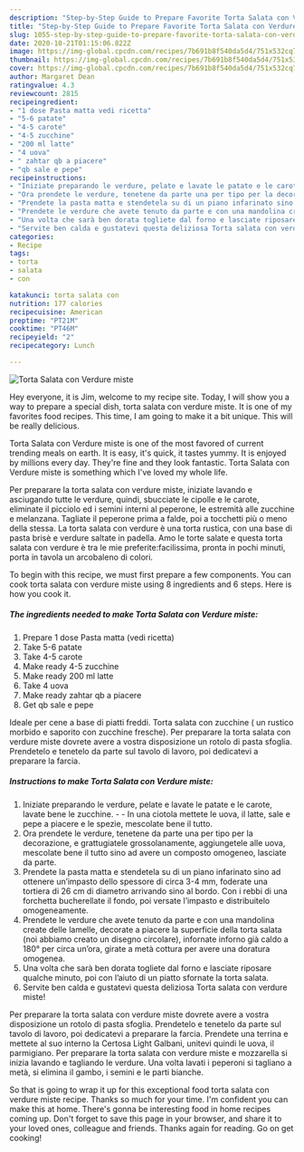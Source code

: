 ```yaml
---
description: "Step-by-Step Guide to Prepare Favorite Torta Salata con Verdure miste"
title: "Step-by-Step Guide to Prepare Favorite Torta Salata con Verdure miste"
slug: 1055-step-by-step-guide-to-prepare-favorite-torta-salata-con-verdure-miste
date: 2020-10-21T01:15:06.822Z
image: https://img-global.cpcdn.com/recipes/7b691b8f540da5d4/751x532cq70/torta-salata-con-verdure-miste-recipe-main-photo.jpg
thumbnail: https://img-global.cpcdn.com/recipes/7b691b8f540da5d4/751x532cq70/torta-salata-con-verdure-miste-recipe-main-photo.jpg
cover: https://img-global.cpcdn.com/recipes/7b691b8f540da5d4/751x532cq70/torta-salata-con-verdure-miste-recipe-main-photo.jpg
author: Margaret Dean
ratingvalue: 4.3
reviewcount: 2815
recipeingredient:
- "1 dose Pasta matta vedi ricetta"
- "5-6 patate"
- "4-5 carote"
- "4-5 zucchine"
- "200 ml latte"
- "4 uova"
- " zahtar qb a piacere"
- "qb sale e pepe"
recipeinstructions:
- "Iniziate preparando le verdure, pelate e lavate le patate e le carote, lavate bene le zucchine.  In una ciotola mettete le uova, il latte, sale e pepe a piacere e le spezie, mescolate bene il tutto."
- "Ora prendete le verdure, tenetene da parte una per tipo per la decorazione, e grattugiatele grossolanamente, aggiungetele alle uova, mescolate bene il tutto sino ad avere un composto omogeneo, lasciate da parte."
- "Prendete la pasta matta e stendetela su di un piano infarinato sino ad ottenere un’impasto dello spessore di circa 3-4 mm, foderate una tortiera di 26 cm di diametro arrivando sino al bordo. Con i rebbi di una forchetta bucherellate il fondo, poi versate l’impasto e distribuitelo omogeneamente."
- "Prendete le verdure che avete tenuto da parte e con una mandolina create delle lamelle, decorate a piacere la superficie della torta salata (noi abbiamo creato un disegno circolare), infornate inforno già caldo a 180° per circa un’ora, girate a metà cottura per avere una doratura omogenea."
- "Una volta che sarà ben dorata togliete dal forno e lasciate riposare qualche minuto, poi con l’aiuto di un piatto sfornate la torta salata."
- "Servite ben calda e gustatevi questa deliziosa Torta salata con verdure miste!"
categories:
- Recipe
tags:
- torta
- salata
- con

katakunci: torta salata con 
nutrition: 177 calories
recipecuisine: American
preptime: "PT21M"
cooktime: "PT46M"
recipeyield: "2"
recipecategory: Lunch

---
```



![Torta Salata con Verdure miste](https://img-global.cpcdn.com/recipes/7b691b8f540da5d4/751x532cq70/torta-salata-con-verdure-miste-recipe-main-photo.jpg)

Hey everyone, it is Jim, welcome to my recipe site. Today, I will show you a way to prepare a special dish, torta salata con verdure miste. It is one of my favorites food recipes. This time, I am going to make it a bit unique. This will be really delicious.

Torta Salata con Verdure miste is one of the most favored of current trending meals on earth. It is easy, it's quick, it tastes yummy. It is enjoyed by millions every day. They're fine and they look fantastic. Torta Salata con Verdure miste is something which I've loved my whole life.

Per preparare la torta salata con verdure miste, iniziate lavando e asciugando tutte le verdure, quindi, sbucciate le cipolle e le carote, eliminate il picciolo ed i semini interni al peperone, le estremità alle zucchine e melanzana. Tagliate il peperone prima a falde, poi a tocchetti più o meno della stessa. La torta salata con verdure è una torta rustica, con una base di pasta brisè e verdure saltate in padella. Amo le torte salate e questa torta salata con verdure è tra le mie preferite:facilissima, pronta in pochi minuti, porta in tavola un arcobaleno di colori.


To begin with this recipe, we must first prepare a few components. You can cook torta salata con verdure miste using 8 ingredients and 6 steps. Here is how you cook it.

<!--inarticleads1-->

##### The ingredients needed to make Torta Salata con Verdure miste:

1. Prepare 1 dose Pasta matta (vedi ricetta)
1. Take 5-6 patate
1. Take 4-5 carote
1. Make ready 4-5 zucchine
1. Make ready 200 ml latte
1. Take 4 uova
1. Make ready  zahtar qb a piacere
1. Get qb sale e pepe


Ideale per cene a base di piatti freddi. Torta salata con zucchine ( un rustico morbido e saporito con zucchine fresche). Per preparare la torta salata con verdure miste dovrete avere a vostra disposizione un rotolo di pasta sfoglia. Prendetelo e tenetelo da parte sul tavolo di lavoro, poi dedicatevi a preparare la farcia. 

<!--inarticleads2-->

##### Instructions to make Torta Salata con Verdure miste:

1. Iniziate preparando le verdure, pelate e lavate le patate e le carote, lavate bene le zucchine. -  - In una ciotola mettete le uova, il latte, sale e pepe a piacere e le spezie, mescolate bene il tutto.
1. Ora prendete le verdure, tenetene da parte una per tipo per la decorazione, e grattugiatele grossolanamente, aggiungetele alle uova, mescolate bene il tutto sino ad avere un composto omogeneo, lasciate da parte.
1. Prendete la pasta matta e stendetela su di un piano infarinato sino ad ottenere un’impasto dello spessore di circa 3-4 mm, foderate una tortiera di 26 cm di diametro arrivando sino al bordo. Con i rebbi di una forchetta bucherellate il fondo, poi versate l’impasto e distribuitelo omogeneamente.
1. Prendete le verdure che avete tenuto da parte e con una mandolina create delle lamelle, decorate a piacere la superficie della torta salata (noi abbiamo creato un disegno circolare), infornate inforno già caldo a 180° per circa un’ora, girate a metà cottura per avere una doratura omogenea.
1. Una volta che sarà ben dorata togliete dal forno e lasciate riposare qualche minuto, poi con l’aiuto di un piatto sfornate la torta salata.
1. Servite ben calda e gustatevi questa deliziosa Torta salata con verdure miste!


Per preparare la torta salata con verdure miste dovrete avere a vostra disposizione un rotolo di pasta sfoglia. Prendetelo e tenetelo da parte sul tavolo di lavoro, poi dedicatevi a preparare la farcia. Prendete una terrina e mettete al suo interno la Certosa Light Galbani, unitevi quindi le uova, il parmigiano. Per preparare la torta salata con verdure miste e mozzarella si inizia lavando e tagliando le verdure. Una volta lavati i peperoni si tagliano a metà, si elimina il gambo, i semini e le parti bianche. 

So that is going to wrap it up for this exceptional food torta salata con verdure miste recipe. Thanks so much for your time. I'm confident you can make this at home. There's gonna be interesting food in home recipes coming up. Don't forget to save this page in your browser, and share it to your loved ones, colleague and friends. Thanks again for reading. Go on get cooking!
